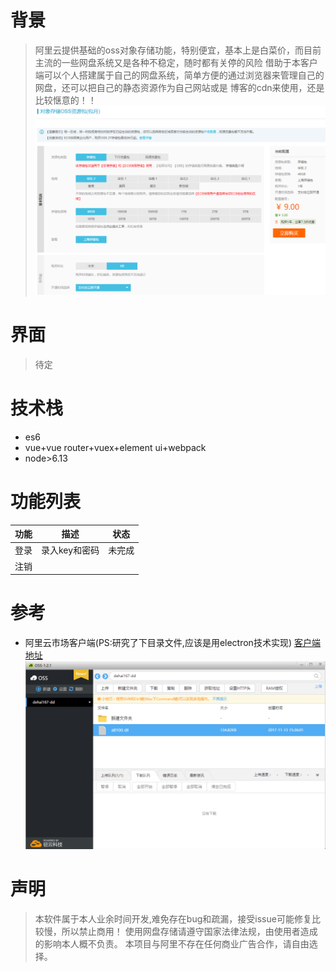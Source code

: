 # 背景
> 阿里云提供基础的oss对象存储功能，特别便宜，基本上是白菜价，而目前主流的一些网盘系统又是各种不稳定，随时都有关停的风险
> 借助于本客户端可以个人搭建属于自己的网盘系统，简单方便的通过浏览器来管理自己的网盘，还可以把自己的静态资源作为自己网站或是
> 博客的cdn来使用，还是比较惬意的！！
![](https://github.com/dehai168/oss/blob/master/assets/aliyunoss.png)
# 界面
> 待定
# 技术栈
- es6
- vue+vue router+vuex+element ui+webpack
- node>6.13

# 功能列表
|功能|描述|状态|
|----|----|---|
|登录|录入key和密码|未完成|
|注销|||
# 参考
- 阿里云市场客户端(PS:研究了下目录文件,应该是用electron技术实现) 
  [客户端地址]()
  ![](https://github.com/dehai168/oss/blob/master/assets/ossclient.png)

# 声明
> 本软件属于本人业余时间开发,难免存在bug和疏漏，接受issue可能修复比较慢，所以禁止商用！
> 使用网盘存储请遵守国家法律法规，由使用者造成的影响本人概不负责。
> 本项目与阿里不存在任何商业广告合作，请自由选择。